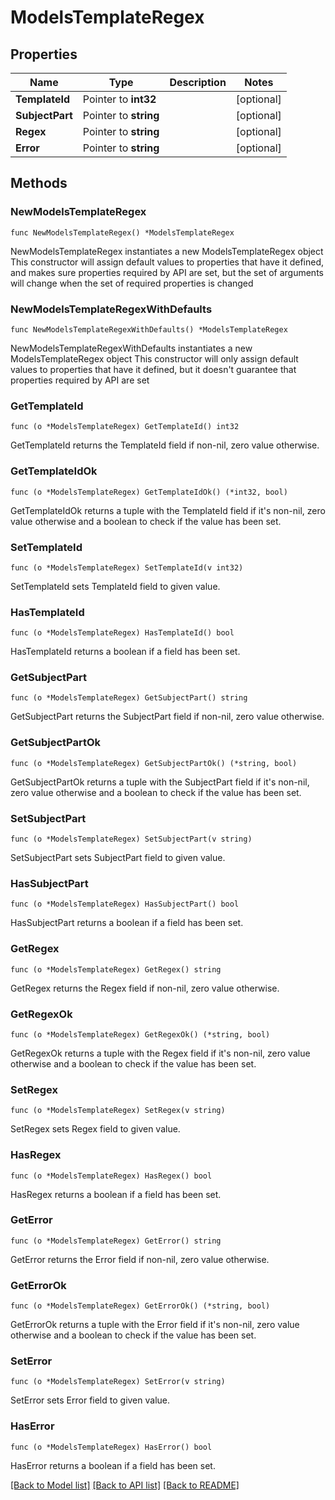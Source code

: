 # ModelsTemplateRegex

## Properties

Name | Type | Description | Notes
------------ | ------------- | ------------- | -------------
**TemplateId** | Pointer to **int32** |  | [optional] 
**SubjectPart** | Pointer to **string** |  | [optional] 
**Regex** | Pointer to **string** |  | [optional] 
**Error** | Pointer to **string** |  | [optional] 

## Methods

### NewModelsTemplateRegex

`func NewModelsTemplateRegex() *ModelsTemplateRegex`

NewModelsTemplateRegex instantiates a new ModelsTemplateRegex object
This constructor will assign default values to properties that have it defined,
and makes sure properties required by API are set, but the set of arguments
will change when the set of required properties is changed

### NewModelsTemplateRegexWithDefaults

`func NewModelsTemplateRegexWithDefaults() *ModelsTemplateRegex`

NewModelsTemplateRegexWithDefaults instantiates a new ModelsTemplateRegex object
This constructor will only assign default values to properties that have it defined,
but it doesn't guarantee that properties required by API are set

### GetTemplateId

`func (o *ModelsTemplateRegex) GetTemplateId() int32`

GetTemplateId returns the TemplateId field if non-nil, zero value otherwise.

### GetTemplateIdOk

`func (o *ModelsTemplateRegex) GetTemplateIdOk() (*int32, bool)`

GetTemplateIdOk returns a tuple with the TemplateId field if it's non-nil, zero value otherwise
and a boolean to check if the value has been set.

### SetTemplateId

`func (o *ModelsTemplateRegex) SetTemplateId(v int32)`

SetTemplateId sets TemplateId field to given value.

### HasTemplateId

`func (o *ModelsTemplateRegex) HasTemplateId() bool`

HasTemplateId returns a boolean if a field has been set.

### GetSubjectPart

`func (o *ModelsTemplateRegex) GetSubjectPart() string`

GetSubjectPart returns the SubjectPart field if non-nil, zero value otherwise.

### GetSubjectPartOk

`func (o *ModelsTemplateRegex) GetSubjectPartOk() (*string, bool)`

GetSubjectPartOk returns a tuple with the SubjectPart field if it's non-nil, zero value otherwise
and a boolean to check if the value has been set.

### SetSubjectPart

`func (o *ModelsTemplateRegex) SetSubjectPart(v string)`

SetSubjectPart sets SubjectPart field to given value.

### HasSubjectPart

`func (o *ModelsTemplateRegex) HasSubjectPart() bool`

HasSubjectPart returns a boolean if a field has been set.

### GetRegex

`func (o *ModelsTemplateRegex) GetRegex() string`

GetRegex returns the Regex field if non-nil, zero value otherwise.

### GetRegexOk

`func (o *ModelsTemplateRegex) GetRegexOk() (*string, bool)`

GetRegexOk returns a tuple with the Regex field if it's non-nil, zero value otherwise
and a boolean to check if the value has been set.

### SetRegex

`func (o *ModelsTemplateRegex) SetRegex(v string)`

SetRegex sets Regex field to given value.

### HasRegex

`func (o *ModelsTemplateRegex) HasRegex() bool`

HasRegex returns a boolean if a field has been set.

### GetError

`func (o *ModelsTemplateRegex) GetError() string`

GetError returns the Error field if non-nil, zero value otherwise.

### GetErrorOk

`func (o *ModelsTemplateRegex) GetErrorOk() (*string, bool)`

GetErrorOk returns a tuple with the Error field if it's non-nil, zero value otherwise
and a boolean to check if the value has been set.

### SetError

`func (o *ModelsTemplateRegex) SetError(v string)`

SetError sets Error field to given value.

### HasError

`func (o *ModelsTemplateRegex) HasError() bool`

HasError returns a boolean if a field has been set.


[[Back to Model list]](../README.md#documentation-for-models) [[Back to API list]](../README.md#documentation-for-api-endpoints) [[Back to README]](../README.md)


